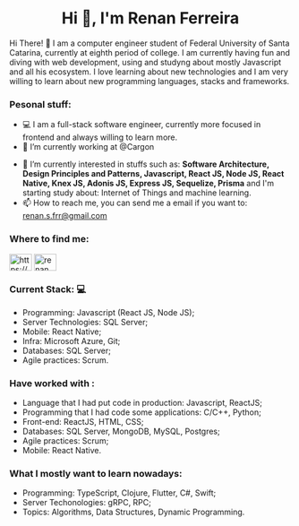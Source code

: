 <h1 align="center">Hi 👋, I'm Renan Ferreira</h1>

Hi There! :wave: I am a computer engineer student of Federal University of Santa Catarina, currently at eighth period of college. I am currently having fun and diving with web development, using and studyng about mostly Javascript and all his ecosystem. I love learning about new technologies and I am very willing to learn about new programming languages, stacks and frameworks.

 ### Pesonal stuff:

* :computer: I am a full-stack software engineer, currently more focused in frontend and always willing to learn more.
* 🔭 I’m currently working  at @Cargon

- 🌱 I’m currently interested in stuffs such as: **Software Architecture, Design Principles and Patterns, Javascript, React JS, Node JS, React Native, Knex JS, Adonis JS, Express JS,  Sequelize, Prisma** and I'm starting study about: Internet of Things and machine learning.
- 📫 How to reach me, you can send me a email if you want to:  renan.s.frr@gmail.com

<h3 align="left">Where to find me:</h3>
<p align="left">
<a href="https://www.linkedin.com/in/renansfrr/" target="blank"><img align="center" src="https://cdn.jsdelivr.net/npm/simple-icons@3.0.1/icons/linkedin.svg" alt="https://www.linkedin.com/in/renansfrr/" height="30" width="40" /></a>
<a href="https://www.instagram.com/renansfr/" target="blank"><img align="center" src="https://cdn.jsdelivr.net/npm/simple-icons@3.13.0/icons/instagram.svg" alt="renan ferreira" height="30" width="40" /></a>
</p>



### Current Stack: :computer:

* Programming: Javascript (React JS, Node JS);
* Server Technologies: SQL Server;
* Mobile: React Native;
* Infra: Microsoft Azure, Git;
* Databases: SQL Server;
* Agile practices: Scrum.

### Have worked with : 

* Language that I had put code in production:  Javascript, ReactJS;
* Programming that I had code some applications: C/C++, Python;
* Front-end: ReactJS, HTML, CSS;
* Databases: SQL Server, MongoDB, MySQL, Postgres;
* Agile practices: Scrum;
* Mobile: React Native.

### What I mostly want to learn nowadays:

* Programming: TypeScript, Clojure, Flutter, C#, Swift;
* Server Techonologies: gRPC, RPC;
* Topics: Algorithms, Data Structures, Dynamic Programming.
